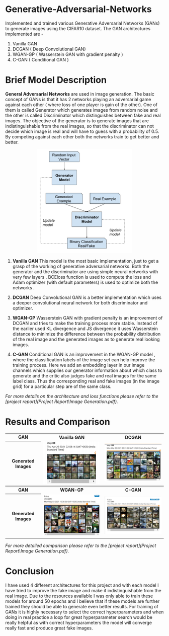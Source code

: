 # Generative-Adversarial-Networks

Implemented and trained various Generative Adversarial Networks (GANs) to generate images using the CIFAR10 dataset. The GAN architectures implemented are -
1. Vanilla GAN
2. DCGAN ( Deep Convolutional GAN)
3. WGAN-GP ( Wasserstein GAN with gradient penalty )
4. C-GAN ( Conditional GAN )

# Brief Model Description 
**General Adversarial Networks** are used in image generation. The basic concept of GANs is that it has 2 networks playing an adversarial game against each other ( where loss of one player is gain of the other). One of them is called Generator which generates images from random noise and the other is called Discriminator which distinguishes between fake and real images. The objective of the generator is to generate images that are indistinguishable from the real images, so that the discriminator can not decide which image is real and will have to guess with a probability of 0.5. By competing against each other both the networks train to get better and better.

<p align="center">
 <img  width="300" height="330" src="Resources\GAN architecture.png">
</p>

1. **Vanilla GAN**
This model is the most basic implementation, just to get a grasp of the working of generative adversarial networks. Both the generator and the discriminator are using simple neural networks with very few layers . BCEloss function is used to compute the loss and Adam optimizer (with default parameters) is used to optimize both the networks .

2. **DCGAN**
Deep Convolutional GAN is a better implementation which uses a deeper convolutional neural network for both discriminator and optimizer.

3. **WGAN-GP**
Wasserstein GAN with gradient penalty is an improvement of DCGAN and tries to make the training process more stable. Instead of the earlier used KL divergence and JS divergence it uses Wasserstein distance to minimize the difference between the probability distribution of the real image and the generated images as to generate real looking images. 

4. **C-GAN**
Conditional GAN is an improvement in the WGAN-GP model , where the classification labels of the image set can help improve the training process. Here we add an embedding layer in our image channels which supplies our generator information about which class to generate and the critic also judges fake and real images for the same label class. Thus the corresponding real and fake images (in the image grid)  for a particular step are of the same class. 

*For more details on the architecture and loss functions please refer to the  [project report](Project Report\Image Generation.pdf).*

# Results and Comparison

<table>
<tr>
	<th>GAN</th>
    <th>Vanilla GAN</th>
    <th>DCGAN</th>
</tr>
<tr>
    <th>Generated Images</th>
    <td><img src="Resources\Vainlla_GAN.png" width="300" /></td>
    <td><img src="Resources\DC_GAN.png" width="300" /></td>
</tr>
<tr>
	<th>GAN</th>
    <th>WGAN-GP</th>
    <th>C-GAN</th>
</tr>
<tr>
    <th>Generated Images</th>
    <td><img src="Resources\WGAN-GP.png" width="300" /></td>
    <td><img src="Resources\CGAN.png" width="300" /></td>
</tr>
</table>

*For more detailed comparison please refer to the [project report](Project Report\Image Generation.pdf).*

# Conclusion

I have used 4 different architectures for this project and with each model I have tried to improve the fake image and make it indistinguishable from the real image. Due to the resources available I was only able to train these models for around 50 epochs and I believe that if these models are further trained they should be able to generate even better results. For training of GANs it is highly necessary to select the correct hyperparameters and when doing in real practice a loop for great hyperparameter search would be really helpful as with correct hyperparameters the model will converge really fast and produce great fake images.













